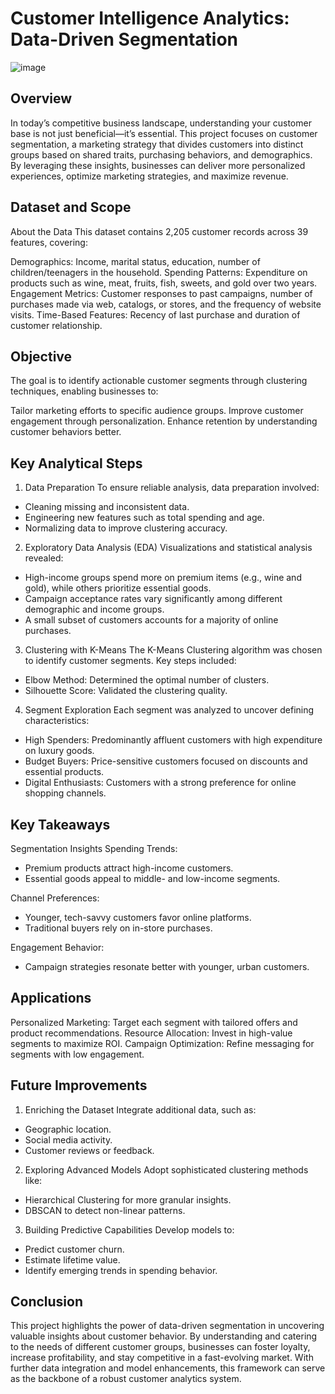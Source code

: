 # Customer Intelligence Analytics: Data-Driven Segmentation

![image](https://github.com/user-attachments/assets/b94b2973-cda7-44ae-85c5-421bb375b358)



## Overview
In today’s competitive business landscape, understanding your customer base is not just beneficial—it’s essential. This project focuses on customer segmentation, a marketing strategy that divides customers into distinct groups based on shared traits, purchasing behaviors, and demographics. By leveraging these insights, businesses can deliver more personalized experiences, optimize marketing strategies, and maximize revenue.

## Dataset and Scope
About the Data
This dataset contains 2,205 customer records across 39 features, covering:

Demographics: Income, marital status, education, number of children/teenagers in the household.
Spending Patterns: Expenditure on products such as wine, meat, fruits, fish, sweets, and gold over two years.
Engagement Metrics: Customer responses to past campaigns, number of purchases made via web, catalogs, or stores, and the frequency of website visits.
Time-Based Features: Recency of last purchase and duration of customer relationship.

## Objective
The goal is to identify actionable customer segments through clustering techniques, enabling businesses to:

Tailor marketing efforts to specific audience groups.
Improve customer engagement through personalization.
Enhance retention by understanding customer behaviors better.

## Key Analytical Steps
1. Data Preparation
To ensure reliable analysis, data preparation involved:
- Cleaning missing and inconsistent data.
- Engineering new features such as total spending and age.
- Normalizing data to improve clustering accuracy.
  
2. Exploratory Data Analysis (EDA)
Visualizations and statistical analysis revealed:
- High-income groups spend more on premium items (e.g., wine and gold), while others prioritize essential goods.
- Campaign acceptance rates vary significantly among different demographic and income groups.
- A small subset of customers accounts for a majority of online purchases.
  
3. Clustering with K-Means
The K-Means Clustering algorithm was chosen to identify customer segments. Key steps included:
- Elbow Method: Determined the optimal number of clusters.
- Silhouette Score: Validated the clustering quality.
  
4. Segment Exploration
Each segment was analyzed to uncover defining characteristics:
- High Spenders: Predominantly affluent customers with high expenditure on luxury goods.
- Budget Buyers: Price-sensitive customers focused on discounts and essential products.
- Digital Enthusiasts: Customers with a strong preference for online shopping channels.
  
## Key Takeaways
Segmentation Insights
Spending Trends:
- Premium products attract high-income customers.
- Essential goods appeal to middle- and low-income segments.

Channel Preferences:
- Younger, tech-savvy customers favor online platforms.
- Traditional buyers rely on in-store purchases.

Engagement Behavior:
- Campaign strategies resonate better with younger, urban customers.

## Applications
Personalized Marketing: Target each segment with tailored offers and product recommendations.
Resource Allocation: Invest in high-value segments to maximize ROI.
Campaign Optimization: Refine messaging for segments with low engagement.

## Future Improvements
1. Enriching the Dataset
Integrate additional data, such as:
- Geographic location.
- Social media activity.
- Customer reviews or feedback.
  
2. Exploring Advanced Models
Adopt sophisticated clustering methods like:
- Hierarchical Clustering for more granular insights.
- DBSCAN to detect non-linear patterns.
  
3. Building Predictive Capabilities
Develop models to:
- Predict customer churn.
- Estimate lifetime value.
- Identify emerging trends in spending behavior.
  
## Conclusion
This project highlights the power of data-driven segmentation in uncovering valuable insights about customer behavior. By understanding and catering to the needs of different customer groups, businesses can foster loyalty, increase profitability, and stay competitive in a fast-evolving market. With further data integration and model enhancements, this framework can serve as the backbone of a robust customer analytics system.
